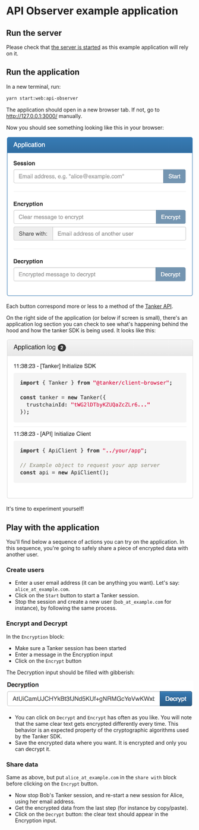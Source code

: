 # API Observer example application

## Run the server

Please check that [the server is started](../../../README.md) as this example application will rely on it.

## Run the application

In a new terminal, run:

```bash
yarn start:web:api-observer
```

The application should open in a new browser tab. If not, go to http://127.0.0.1:3000/ manually.

Now you should see something looking like this in your browser:

![screenshot](./pics/application.png)

Each button correspond more or less to a method of the [Tanker API](https://docs.tanker.io/core/latest/api/tanker/).

On the right side of the application (or below if screen is small), there's an application log section you can check to see what's happening behind the hood and how the tanker SDK is being used. It looks like this:

![screenshot](./pics/application_log.png)

It's time to experiment yourself!

## Play with the application

You'll find below a sequence of actions you can try on the application. In this sequence, you're going to safely share a piece of encrypted data with another user.

### Create users

* Enter a user email address (it can be anything you want). Let's say: `alice_at_example.com`.
* Click on the `Start` button to start a Tanker session.
* Stop the session and create a new user (`bob_at_example.com` for instance), by following the same process.

### Encrypt and Decrypt

In the `Encryption` block:

* Make sure a Tanker session has been started
* Enter a message in the Encryption input
* Click on the `Encrypt` button

The Decryption input should be filled with gibberish:

![screenshot](./pics/encrypted_data.png)

* You can click on `Decrypt` and `Encrypt` has often as you like. You will note that the same clear text gets encrypted differently every time. This behavior is an expected property of the cryptographic algorithms used by the Tanker SDK.
* Save the encrypted data where you want. It is encrypted and only you can decrypt it.

### Share data

Same as above, but put `alice_at_example.com` in the `share with` block before clicking on the `Encrypt` button.

* Now stop Bob's Tanker session, and re-start a new session for Alice, using her email address.
* Get the encrypted data from the last step (for instance by copy/paste).
* Click on the `Decrypt` button: the clear text should appear in the Encryption input.
